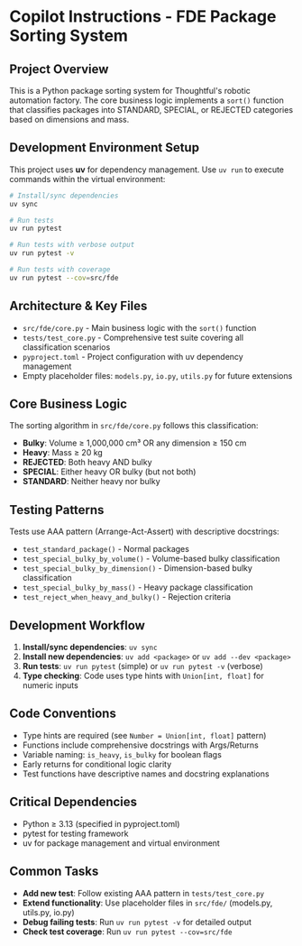 # Copilot Instructions - FDE Package Sorting System

## Project Overview
This is a Python package sorting system for Thoughtful's robotic automation factory. The core business logic implements a `sort()` function that classifies packages into STANDARD, SPECIAL, or REJECTED categories based on dimensions and mass.

## Development Environment Setup
This project uses **uv** for dependency management. Use `uv run` to execute commands within the virtual environment:

```bash
# Install/sync dependencies
uv sync

# Run tests
uv run pytest

# Run tests with verbose output
uv run pytest -v

# Run tests with coverage
uv run pytest --cov=src/fde
```

## Architecture & Key Files
- `src/fde/core.py` - Main business logic with the `sort()` function
- `tests/test_core.py` - Comprehensive test suite covering all classification scenarios
- `pyproject.toml` - Project configuration with uv dependency management
- Empty placeholder files: `models.py`, `io.py`, `utils.py` for future extensions

## Core Business Logic
The sorting algorithm in `src/fde/core.py` follows this classification:
- **Bulky**: Volume ≥ 1,000,000 cm³ OR any dimension ≥ 150 cm
- **Heavy**: Mass ≥ 20 kg
- **REJECTED**: Both heavy AND bulky
- **SPECIAL**: Either heavy OR bulky (but not both)
- **STANDARD**: Neither heavy nor bulky

## Testing Patterns
Tests use AAA pattern (Arrange-Act-Assert) with descriptive docstrings:
- `test_standard_package()` - Normal packages
- `test_special_bulky_by_volume()` - Volume-based bulky classification
- `test_special_bulky_by_dimension()` - Dimension-based bulky classification
- `test_special_bulky_by_mass()` - Heavy package classification
- `test_reject_when_heavy_and_bulky()` - Rejection criteria

## Development Workflow
1. **Install/sync dependencies**: `uv sync`
2. **Install new dependencies**: `uv add <package>` or `uv add --dev <package>`
3. **Run tests**: `uv run pytest` (simple) or `uv run pytest -v` (verbose)
4. **Type checking**: Code uses type hints with `Union[int, float]` for numeric inputs

## Code Conventions
- Type hints are required (see `Number = Union[int, float]` pattern)
- Functions include comprehensive docstrings with Args/Returns
- Variable naming: `is_heavy`, `is_bulky` for boolean flags
- Early returns for conditional logic clarity
- Test functions have descriptive names and docstring explanations

## Critical Dependencies
- Python ≥ 3.13 (specified in pyproject.toml)
- pytest for testing framework
- uv for package management and virtual environment

## Common Tasks
- **Add new test**: Follow existing AAA pattern in `tests/test_core.py`
- **Extend functionality**: Use placeholder files in `src/fde/` (models.py, utils.py, io.py)
- **Debug failing tests**: Run `uv run pytest -v` for detailed output
- **Check test coverage**: Run `uv run pytest --cov=src/fde`
